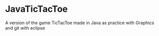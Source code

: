 # JavaTicTacToe
A version of the game TicTacToe made in Java as practice with Graphics and git with eclipse
